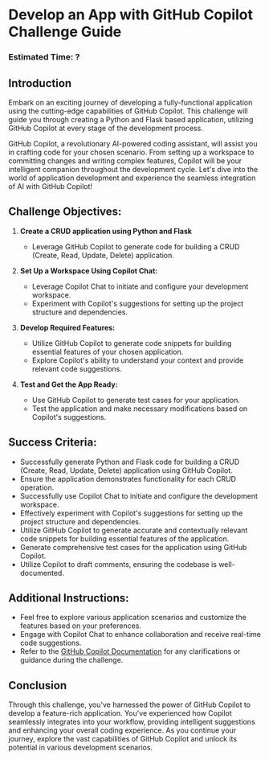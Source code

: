 # Develop an App with GitHub Copilot Challenge Guide

### Estimated Time: ?

## Introduction

Embark on an exciting journey of developing a fully-functional application using the cutting-edge capabilities of GitHub Copilot. This challenge will guide you through creating a Python and Flask based application, utilizing GitHub Copilot at every stage of the development process.

GitHub Copilot, a revolutionary AI-powered coding assistant, will assist you in crafting code for your chosen scenario. From setting up a workspace to committing changes and writing complex features, Copilot will be your intelligent companion throughout the development cycle. Let's dive into the world of application development and experience the seamless integration of AI with GitHub Copilot!

## Challenge Objectives:

1. **Create a CRUD application using Python and Flask**
   - Leverage GitHub Copilot to generate code for building a CRUD (Create, Read, Update, Delete) application.

2. **Set Up a Workspace Using Copilot Chat:**
   - Leverage Copilot Chat to initiate and configure your development workspace.
   - Experiment with Copilot's suggestions for setting up the project structure and dependencies.

3. **Develop Required Features:**
   - Utilize GitHub Copilot to generate code snippets for building essential features of your chosen application.
   - Explore Copilot's ability to understand your context and provide relevant code suggestions.

4. **Test and Get the App Ready:**
   - Use GitHub Copilot to generate test cases for your application.
   - Test the application and make necessary modifications based on Copilot's suggestions.

## Success Criteria:

- Successfully generate Python and Flask code for building a CRUD (Create, Read, Update, Delete) application using GitHub Copilot.
- Ensure the application demonstrates functionality for each CRUD operation.
- Successfully use Copilot Chat to initiate and configure the development workspace.
- Effectively experiment with Copilot's suggestions for setting up the project structure and dependencies.
- Utilize GitHub Copilot to generate accurate and contextually relevant code snippets for building essential features of the application.
- Generate comprehensive test cases for the application using GitHub Copilot.
- Utilize Copilot to draft comments, ensuring the codebase is well-documented.

## Additional Instructions:

- Feel free to explore various application scenarios and customize the features based on your preferences.
- Engage with Copilot Chat to enhance collaboration and receive real-time code suggestions.
- Refer to the [GitHub Copilot Documentation](https://github.com/github/copilot-docs) for any clarifications or guidance during the challenge.

## Conclusion

Through this challenge, you've harnessed the power of GitHub Copilot to develop a feature-rich application. You've experienced how Copilot seamlessly integrates into your workflow, providing intelligent suggestions and enhancing your overall coding experience. As you continue your journey, explore the vast capabilities of GitHub Copilot and unlock its potential in various development scenarios.